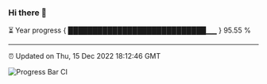 ### Hi there 👋

⏳ Year progress { ████████████████████████████▁▁ } 95.55 %

---

⏰ Updated on Thu, 15 Dec 2022 18:12:46 GMT

![Progress Bar CI](https://github.com/liununu/liununu/workflows/Progress%20Bar%20CI/badge.svg)
